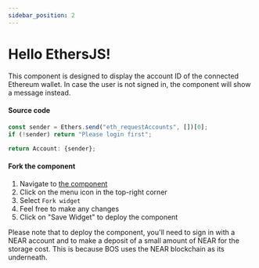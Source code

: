 ```yaml
---
sidebar_position: 2
---
```


# Hello EthersJS!

This component is designed to display the account ID of the connected Ethereum wallet. In case the user is not signed in, the component will show a message instead. 

#### Source code

```jsx
const sender = Ethers.send("eth_requestAccounts", [])[0];
if (!sender) return "Please login first";

return Account: {sender};

```

#### Fork the component

1. Navigate to [the component](https://bos.gg/#/wecare.near/widget/HelloEthersJS)
2. Click on the menu icon in the top-right corner
3. Select `Fork widget`
4. Feel free to make any changes 
5. Click on "Save Widget" to deploy the component 

Please note that to deploy the component, you'll need to sign in with a NEAR account and to make a deposit of a small amount of NEAR for the storage cost. This is because BOS uses the NEAR blockchain as its underneath.
